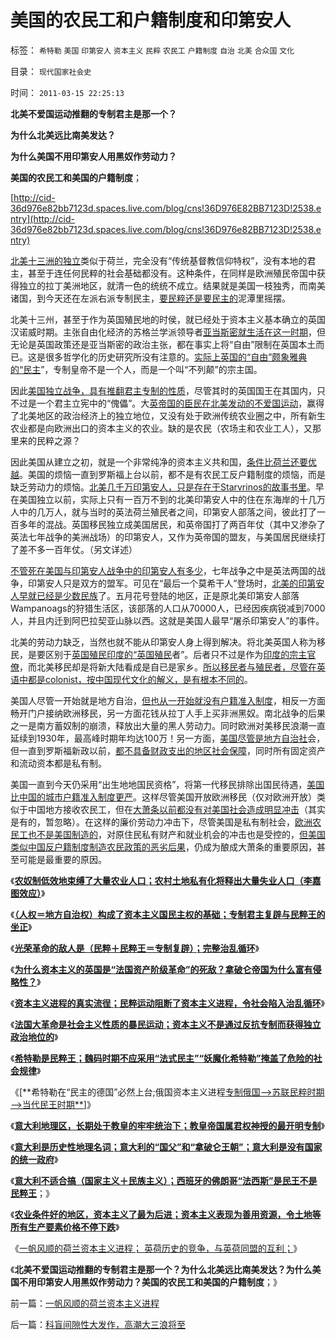 # 美国的农民工和户籍制度和印第安人

标签： `希特勒` `美国` `印第安人` `资本主义` `民粹` `农民工` `户籍制度` `自治` `北美` `合众国` `文化` 

目录： `现代国家社会史`

时间： `2011-03-15 22:25:13`

**北美不爱国运动推翻的专制君主是那一个？**

**为什么北美远比南美发达？**

**为什么美国不用印第安人用黑奴作劳动力？**

**美国的农民工和美国的户籍制度**；

[http://cid-36d976e82bb7123d.spaces.live.com/blog/cns!36D976E82BB7123D!2538.entry](http://cid-36d976e82bb7123d.spaces.live.com/blog/cns!36D976e82BB7123D!2538.entry)

[北美十三洲的独立](../../../2008/3/22/《爱国者》后谈北美独立战争的政治经济外交军事史.md)类似于荷兰，完全没有“传统基督教信仰特权”，没有本地的君主，甚至于连任何民粹的社会基础都没有。这种条件，在同样是欧洲殖民帝国中获得独立的拉丁美洲地区，就清一色的统统不成立。结果就是美国一枝独秀，而南美诸国，到今天还在左派右派专制民主，[要民粹还是要民主的](../../../2010/10/18/权威仅用于意识形态；敌视中国的西方左派；.md)泥潭里摇摆。

北美十三州，甚至于作为英国殖民地的时侯，就已经处于资本主义基本确立的英国汉诺威时期。主张自由化经济的苏格兰学派领导者[亚当斯密就生活在这一时期](../../../2009/11/6/斯密的《道德情操论》和君权贵族的道德情操.md)，但无论是英国政策还是亚当斯密的政治主张，都在事实上将“自由”限制在英国本土而已。这是很多哲学化的历史研究所没有注意的。[实际上英国的“自由”颇象雅典的“民主](../../../2009/11/6/斯密的《道德情操论》和君权贵族的道德情操.md)”，专制皇帝不是一个人，而是一个叫“不列颠”的宗主国。

因此[美国独立战争，具有推翻君主专制的性质](../../../2011/2/7/大刀向着鬼子们的头上砍去！.md)，尽管其时的英国国王在其国内，只不过是一个君主立宪中的“傀儡”。大[英帝国的臣民在北美发动的不爱国运动](../../../2011/2/7/君权神授的爱国和国民社会的公德.md)，赢得了北美地区的政治经济上的独立地位，又没有处于欧洲传统农业圈之中，所有新生农业都是向欧洲出口的资本主义的农业。缺的是农民（农场主和农业工人），又那里来的民粹之源？

因此美国从建立之初，就是一个非常纯净的资本主义共和国，[条件比荷兰还要优越](../../../2011/1/21/美国是有史以来最有油水的“帝国”.md)。美国的烦恼一直到罗斯福上台以前，都不是有农民工反户籍制度的烦恼，而是缺乏劳动力的烦恼。[北美几千万印第安人，只是存在于Starvrinos的故事书里](../../../2011/1/19/“妖魔化美国”有全球“统一战线”.md)。早在美国独立以前，实际上只有一百万不到的北美印第安人中的住在东海岸的十几万人中的几万人，就与当时的英法荷兰殖民者之间，印第安人部落之间，彼此打了一百多年的混战。英国移民独立成美国居民，和英帝国打了两百年仗（其中又渗杂了英法七年战争的美洲战场）的印第安人，又作为英帝国的盟友，与美国居民继续打了差不多一百年仗。（另文详述）

[不管死在美国与印第安人战争中的印第安人有多少](../../../2011/3/6/中美两国的战争和利益和朋友.md)，七年战争之中是英法两国的战争，印第安人只是双方的盟军。可见在“最后一个莫希干人”登场时，[北美的印第安人早就已经是少数民族](../../../2009/7/6/美国残酷屠杀印第安人的历史真相.md)了。五月花号登陆的地区，正是原北美印第安人部落Wampanoags的狩猎生活区，该部落的人口从70000人，已经因疾病锐减到7000人，并且内迁到阿巴拉契亚山脉以西。这就是美国人最早“屠杀印第安人”的事件。

北美的劳动力缺乏，当然也就不能从印第安人身上得到解决。将北美英国人称为移民，是要区别于[英国殖民印度的“英国殖民](http://hi.baidu.com/darthchn/blog/item/f47b2417351c7159f2de3235.html)者”。后者只不过是作为[印度的宗主官僚](../../../2008/12/17/英国征服印度是印度历史的进步.md)，而北美移民却是将新大陆看成是自已是家乡。[所以移民者与殖民者，尽管在英语中都是colonist，按中国现代文化的解义，是有根本不同的](../../../2010/8/31/反驳西方指责中国殖民非洲.md)。

美国人尽管一开始就是地方自治，[但也从一开始就没有户籍准入制度](../../../2009/5/23/就孙志刚悲剧回答户籍制度合理性实施.md)，相反一方面畅开门户接纳欧洲移民，另一方面花钱从拉丁人手上买非洲黑奴。南北战争的后果之一是南方蓄奴制的崩溃，释放出大量的黑人劳动力。同时欧洲对美移民浪潮一直延续到1930年，最高峰时期年均达100万！另一方面，[美国尽管是地方自治社](../../../2010/3/21/警惕中国民主进度过高的期望.md)会，但一直到罗斯福新政以前，[都不具备财政支出的地区社会保障](../../../2009/10/28/地区社会保障才能拉动内需.md)，同时所有固定资产和流动资本都是私有制。

美国一直到今天仍采用“出生地地国民资格”，将第一代移民排除出国民待遇，[美国比中国的城市户籍准入制度更严](../../../2010/2/1/入户大城市的诀窍和美国严厉的户籍制度.md)。这样尽管美国开放欧洲移民（仅对欧洲开放）类似于中国地方接收农民工，但在[大萧条以前都没有对美国社会造成明显冲击](http://hi.baidu.com/darthchn/blog/item/66008da9883b53b9ca130c2b.html)（其实是有的，暂忽略）。在这样的廉价劳动力冲击下，尽管美国是私有制社会，[欧洲农民工也不是美国制造的](../../../2009/10/20/被制造的农民工不是移民.md)，对原住民私有财产和就业机会的冲击也是受控的，[但美国类似中国反户籍制度制造农民政策的恶劣后果](../../../2009/9/7/盲目反户籍制度声浪.md)，仍成为酿成大萧条的重要原因，甚至可能是最重要的原因。

《[**农奴制低效地束缚了大量农业人口；农村土地私有化将释出大量失业人口（李嘉图效应）**](../../../2011/3/10/圈地运动和农民工.md)》

《[**（人权＝地方自治权）构成了资本主义国民主权的基础；专制君主复辟与民粹王的坐正**](../../../2011/3/10/克伦威尔，国王和民粹王.md)》

《[**光荣革命的敌人是（民粹＋民粹王＝专制复辟）；完整治乱循环**](../../../2011/3/11/光荣革命的敌人和治乱循环.md)》

《[**为什么资本主义的英国是“法国资产阶级革命”的死敌？拿破仑帝国为什么富有侵略性？**](../../../2011/3/11/为什么英国是法国大革命的死敌？.md)》

《[**资本主义进程的真实流徎；民粹运动阻断了资本主义进程，令社会陷入治乱循环**](../../../2011/3/11/被民粹运动阻断的资本主义进程.md)》

《[**法国大革命是社会主义性质的暴民运动；资本主义不是通过反抗专制而获得独立政治地位的**](../../../2011/3/12/法国大革命是社会主义民粹运动.md)》

《[**希特勒是民粹王；魏码时期不应采用“法式民主”“妖魔化希特勒”掩盖了危险的社会规律**](../../../2011/3/12/“妖魔化希特勒”掩盖了危险的社会规律.md)》

《[**希特勒在“民主的德国”必然上台;俄国资本主义进程[专制俄国——>苏联民粹时期——>当代民王时期**](../../../2011/3/12/希特勒在德国上台和俄国民主进程.md)]》

《[**意大利地理区，长期处于教皇的牢牢统治下；教皇帝国属君权神授的最开明专制**](../../../2011/3/13/文艺复兴在意大利仅仅复兴了文艺.md)》

《[**意大利是历史性地理名词；意大利的“国父”和“拿破仑王朝”；意大利是没有国家的统一政府**](../../../2011/3/13/意大利的国父的拿破仑王朝.md)》

《[**意大利不适合搞（国家主义＋民族主义）；西班牙的佛朗哥“法西斯”是民王不是民粹王**](../../../2011/3/13/意大利爱国主义和西班牙佛朗哥.md)；》

《[**农业条件好的地区，资本主义了最为后进；资本主义表现为善用资源，令土地等所有生产要素价格不停下跌**](../../../2011/3/15/土地和住房不保值导致圈地运动.md)》

《[一帆风顺的荷兰资本主义进程； 英荷历史的竞争，与英荷同盟的互利；](../../../2011/3/15/一帆风顺的荷兰资本主义进程.md)》

《**北美不爱国运动推翻的专制君主是那一个？为什么北美远比南美发达？为什么美国不用印第安人用黑奴作劳动力？美国的农民工和美国的户籍制度**；》



前一篇：[一帆风顺的荷兰资本主义进程](../../../2011/3/15/一帆风顺的荷兰资本主义进程.md)

后一篇：[科盲间隙性大发作，高潮大三浪将至](../../../2011/3/16/科盲间隙性大发作，高潮大三浪将至.md)